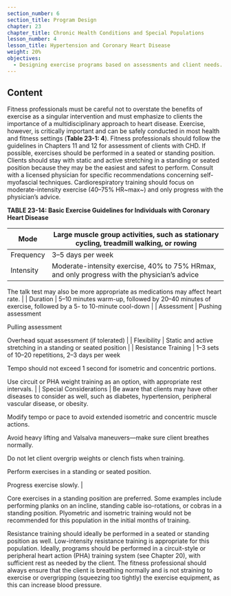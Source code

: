 ```yaml
---
section_number: 6
section_title: Program Design
chapter: 23
chapter_title: Chronic Health Conditions and Special Populations
lesson_number: 4
lesson_title: Hypertension and Coronary Heart Disease
weight: 20%
objectives:
  - Designing exercise programs based on assessments and client needs.
---
```


## Content
Fitness professionals must be careful not to overstate the benefits of exercise as a singular intervention and must emphasize to clients the importance of a multidisciplinary approach to heart disease. Exercise, however, is critically important and can be safely conducted in most health and fitness settings (**Table 23-1: 4**). Fitness professionals should follow the guidelines in Chapters 11 and 12 for assessment of clients with CHD. If possible, exercises should be performed in a seated or standing position. Clients should stay with static and active stretching in a standing or seated position because they may be the easiest and safest to perform. Consult with a licensed physician for specific recommendations concerning self-myofascial techniques. Cardiorespiratory training should focus on moderate-intensity exercise (40–75% HR~max~) and only progress with the physician’s advice.

**TABLE 23-14: Basic Exercise Guidelines for Individuals with Coronary Heart Disease**

| Mode | Large muscle group activities, such as stationary cycling, treadmill walking, or rowing |
|---|---|
| Frequency | 3–5 days per week |
| Intensity | Moderate-intensity exercise, 40% to 75% HRmax, and only progress with the physician’s advice

The talk test may also be more appropriate as medications may affect heart rate. |
| Duration | 5–10 minutes warm-up, followed by 20–40 minutes of exercise, followed by a 5- to 10-minute cool-down |
| Assessment | Pushing assessment

Pulling assessment

Overhead squat assessment (if tolerated) |
| Flexibility | Static and active stretching in a standing or seated position |
| Resistance Training | 1–3 sets of 10–20 repetitions, 2–3 days per week

Tempo should not exceed 1 second for isometric and concentric portions.

Use circuit or PHA weight training as an option, with appropriate rest intervals. |
| Special Considerations | Be aware that clients may have other diseases to consider as well, such as diabetes, hypertension, peripheral vascular disease, or obesity.

Modify tempo or pace to avoid extended isometric and concentric muscle actions.

Avoid heavy lifting and Valsalva maneuvers—make sure client breathes normally.

Do not let client overgrip weights or clench fists when training.

Perform exercises in a standing or seated position.

Progress exercise slowly. |

Core exercises in a standing position are preferred. Some examples include performing planks on an incline, standing cable iso-rotations, or cobras in a standing position. Plyometric and isometric training would not be recommended for this population in the initial months of training.

Resistance training should ideally be performed in a seated or standing position as well. Low-intensity resistance training is appropriate for this population. Ideally, programs should be performed in a circuit-style or peripheral heart action (PHA) training system (see Chapter 20), with sufficient rest as needed by the client. The fitness professional should always ensure that the client is breathing normally and is not straining to exercise or overgripping (squeezing too tightly) the exercise equipment, as this can increase blood pressure.